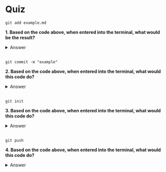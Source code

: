 # Quiz
```
git add example.md
```
**1. Based on the code above, when entered into the terminal, what would be the result?**


<details>
    <summary>Answer</summary>
    <b><u><i>It would add example.md to the staging phase, and start tracking it</i></u></b>
</details>
</br>

```
git commit -m "example"
```
**2. Based on the code above, when entered into the terminal, what would this code do?**
<details>
    <summary>Answer</summary>
    <b><u><i>Your staged file changes will be made and logged along with the message provided. </i></u></b>
</details>
</br>

```
git init
```
**3. Based on the code above, when entered into the terminal, what would this code do?**

<details>
    <summary>Answer</summary>
    <b><u><i>Declare the current directory as a git repository.</i></u></b>
</details>
</br>

```
git push
```
**4. Based on the code above, when entered into the terminal, what would this code do?**

<details>
    <summary>Answer</summary>
    <b><u><i>Push the changes from your local repository to your remote repository.</i></u></b>
</details>
</br>